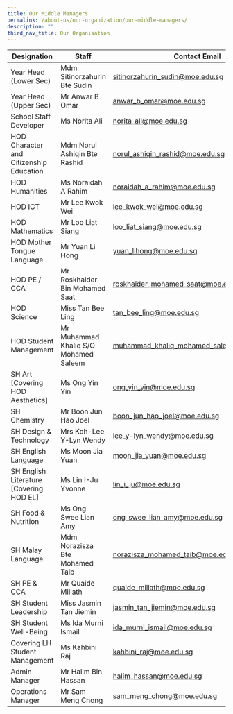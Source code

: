 ```yaml
---
title: Our Middle Managers
permalink: /about-us/our-organization/our-middle-managers/
description: ""
third_nav_title: Our Organisation
---
```

| Designation | Staff | Contact Email |
| -------- | -------- | -------- |
| Year Head (Lower Sec)     | Mdm Sitinorzahurin Bte Sudin     | <sitinorzahurin_sudin@moe.edu.sg>     |
| Year Head (Upper Sec)     | Mr Anwar B Omar     | <anwar_b_omar@moe.edu.sg>     |
| School Staff Developer     | Ms Norita Ali     | <norita_ali@moe.edu.sg>     |
| HOD Character and Citizenship Education     | Mdm Norul Ashiqin Bte Rashid     | <norul_ashiqin_rashid@moe.edu.sg>     |
| HOD Humanities    | Ms Noraidah A Rahim     | <noraidah_a_rahim@moe.edu.sg>     |
| HOD ICT  | Mr Lee Kwok Wei     | <lee_kwok_wei@moe.edu.sg>     |
| HOD Mathematics     | Mr Loo Liat Siang     | <loo_liat_siang@moe.edu.sg>     |
| HOD Mother Tongue Language     | Mr Yuan Li Hong     | <yuan_lihong@moe.edu.sg>     |
| HOD PE / CCA    | Mr Roskhaider Bin Mohamed Saat     | <roskhaider_mohamed_saat@moe.edu.sg>     |
| HOD Science     | Miss Tan Bee Ling     | <tan_bee_ling@moe.edu.sg>     |
| HOD Student Management    | Mr Muhammad Khaliq S/O Mohamed Saleem     | <muhammad_khaliq_mohamed_saleem@moe.edu.sg>     |
| SH Art<br>[Covering HOD Aesthetics]  | Ms Ong Yin Yin     | <ong_yin_yin@moe.edu.sg>     |
| SH Chemistry     | Mr Boon Jun Hao Joel     | <boon_jun_hao_joel@moe.edu.sg>     |
| SH Design & Technology    | Mrs Koh-Lee Y-Lyn Wendy    | <lee_y-lyn_wendy@moe.edu.sg>     |
| SH English Language     | Ms Moon Jia Yuan   | <moon_jia_yuan@moe.edu.sg>     |
| SH English Literature<br>[Covering HOD EL]     | Ms Lin I-Ju Yvonne   | <lin_i_ju@moe.edu.sg>     |
| SH Food & Nutrition     | Ms Ong Swee Lian Amy    | <ong_swee_lian_amy@moe.edu.sg>     |
| SH Malay Language    | Mdm Norazisza Bte Mohamed Taib    | <norazisza_mohamed_taib@moe.edu.sg>     |
| SH PE & CCA  | Mr Quaide Millath    | <quaide_millath@moe.edu.sg>     |
| SH Student Leadership    | Miss Jasmin Tan Jiemin     | <jasmin_tan_jiemin@moe.edu.sg>     |
| SH Student Well-Being    | Ms Ida Murni Ismail    | <ida_murni_ismail@moe.edu.sg>     |
| Covering LH Student Management  | Ms Kahbini Raj    | <kahbini_raj@moe.edu.sg>     |
| Admin Manager     | Mr Halim Bin Hassan     | <halim_hassan@moe.edu.sg>     |
| Operations Manager  | Mr Sam Meng Chong    | <sam_meng_chong@moe.edu.sg>     |
